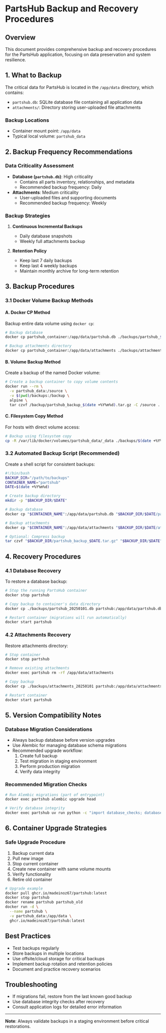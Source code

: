 # PartsHub Backup and Recovery Procedures

## Overview

This document provides comprehensive backup and recovery procedures for the PartsHub application, focusing on data preservation and system resilience.

## 1. What to Backup

The critical data for PartsHub is located in the `/app/data` directory, which contains:

- `partshub.db`: SQLite database file containing all application data
- `attachments/`: Directory storing user-uploaded file attachments

### Backup Locations
- Container mount point: `/app/data`
- Typical local volume: `partshub_data`

## 2. Backup Frequency Recommendations

### Data Criticality Assessment
- **Database (`partshub.db`)**: High criticality
  - Contains all parts inventory, relationships, and metadata
  - Recommended backup frequency: Daily
- **Attachments**: Medium criticality
  - User-uploaded files and supporting documents
  - Recommended backup frequency: Weekly

### Backup Strategies
1. **Continuous Incremental Backups**
   - Daily database snapshots
   - Weekly full attachments backup

2. **Retention Policy**
   - Keep last 7 daily backups
   - Keep last 4 weekly backups
   - Maintain monthly archive for long-term retention

## 3. Backup Procedures

### 3.1 Docker Volume Backup Methods

#### A. Docker CP Method
Backup entire data volume using `docker cp`:
```bash
# Backup database
docker cp partshub_container:/app/data/partshub.db ./backups/partshub_$(date +%Y%m%d).db

# Backup attachments directory
docker cp partshub_container:/app/data/attachments ./backups/attachments_$(date +%Y%m%d)
```

#### B. Volume Backup Method
Create a backup of the named Docker volume:
```bash
# Create a backup container to copy volume contents
docker run --rm \
  -v partshub_data:/source \
  -v $(pwd)/backups:/backup \
  alpine \
  tar czvf /backup/partshub_backup_$(date +%Y%m%d).tar.gz -C /source .
```

#### C. Filesystem Copy Method
For hosts with direct volume access:
```bash
# Backup using filesystem copy
cp -R /var/lib/docker/volumes/partshub_data/_data ./backups/$(date +%Y%m%d)
```

### 3.2 Automated Backup Script (Recommended)
Create a shell script for consistent backups:
```bash
#!/bin/bash
BACKUP_DIR="/path/to/backups"
CONTAINER_NAME="partshub"
DATE=$(date +%Y%m%d)

# Create backup directory
mkdir -p "$BACKUP_DIR/$DATE"

# Backup database
docker cp "$CONTAINER_NAME":/app/data/partshub.db "$BACKUP_DIR/$DATE/partshub.db"

# Backup attachments
docker cp "$CONTAINER_NAME":/app/data/attachments "$BACKUP_DIR/$DATE/attachments"

# Optional: Compress backup
tar czvf "$BACKUP_DIR/partshub_backup_$DATE.tar.gz" "$BACKUP_DIR/$DATE"
```

## 4. Recovery Procedures

### 4.1 Database Recovery
To restore a database backup:
```bash
# Stop the running PartsHub container
docker stop partshub

# Copy backup to container's data directory
docker cp ./backups/partshub_20250101.db partshub:/app/data/partshub.db

# Restart container (migrations will run automatically)
docker start partshub
```

### 4.2 Attachments Recovery
Restore attachments directory:
```bash
# Stop container
docker stop partshub

# Remove existing attachments
docker exec partshub rm -rf /app/data/attachments

# Copy backup
docker cp ./backups/attachments_20250101 partshub:/app/data/attachments

# Restart container
docker start partshub
```

## 5. Version Compatibility Notes

### Database Migration Considerations
- Always backup database before version upgrades
- Use Alembic for managing database schema migrations
- Recommended upgrade workflow:
  1. Create full backup
  2. Test migration in staging environment
  3. Perform production migration
  4. Verify data integrity

### Recommended Migration Checks
```bash
# Run Alembic migrations (part of entrypoint)
docker exec partshub alembic upgrade head

# Verify database integrity
docker exec partshub uv run python -c "import database_checks; database_checks.verify_database()"
```

## 6. Container Upgrade Strategies

### Safe Upgrade Procedure
1. Backup current data
2. Pull new image
3. Stop current container
4. Create new container with same volume mounts
5. Verify functionality
6. Retire old container

```bash
# Upgrade example
docker pull ghcr.io/madeinoz67/partshub:latest
docker stop partshub
docker rename partshub partshub_old
docker run -d \
  --name partshub \
  -v partshub_data:/app/data \
  ghcr.io/madeinoz67/partshub:latest
```

## Best Practices
- Test backups regularly
- Store backups in multiple locations
- Use offsite/cloud storage for critical backups
- Implement backup rotation and retention policies
- Document and practice recovery scenarios

## Troubleshooting
- If migrations fail, restore from the last known good backup
- Use database integrity checks after recovery
- Consult application logs for detailed error information

---

**Note**: Always validate backups in a staging environment before critical restorations.